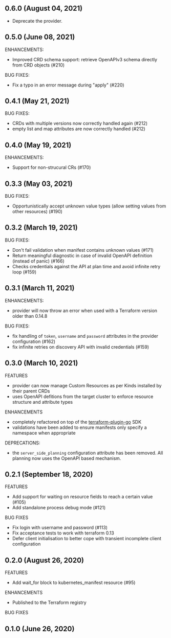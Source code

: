 ## 0.6.0 (August 04, 2021)

* Deprecate the provider. 

## 0.5.0 (June 08, 2021)

ENHANCEMENTS:

* Improved CRD schema support: retrieve OpenAPIv3 schema directly from CRD objects (#210)

BUG FIXES:

* Fix a typo in an error message during "apply" (#220)

## 0.4.1 (May 21, 2021)

BUG FIXES:

* CRDs with multiple versions now correctly handled again (#212)
* empty list and map attributes are now correctly handled (#212)

## 0.4.0 (May 19, 2021)

ENHANCEMENTS:

* Support for non-strucural CRs (#170)

## 0.3.3 (May 03, 2021)

BUG FIXES:
* Opportunistically accept unknown value types (allow setting values from other resources) (#190)

## 0.3.2 (March 19, 2021)

BUG FIXES:
* Don't fail validation when manifest contains unknown values (#171)
* Return meaningful diagnostic in case of invalid OpenAPI definition (instead of panic) (#166)
* Checks credentials against the API at plan time and avoid infinite retry loop (#159)

## 0.3.1 (March 11, 2021)

ENHANCEMENTS:
* provider will now throw an error when used with a Terraform version older than 0.14.8

BUG FIXES:
* fix handling of `token`, `username` and `password` attributes in the provider configuration (#162)
* fix infinite retries on discovery API with invalid credentials (#159)

## 0.3.0 (March 10, 2021)

FEATURES
* provider can now manage Custom Resources as per Kinds installed by their parent CRDs
* uses OpenAPI defitions from the target cluster to enforce resource structure and attribute types

ENHANCEMENTS
* completely refactored on top of the [terraform-plugin-go](https://github.com/hashicorp/terraform-plugin-go) SDK
* validations have been added to ensure manifests only specify a namespace when appropriate

DEPRECATIONS:
* the `server_side_planning` configuration attribute has been removed. All planning now uses the OpenAPI based mechanism.

## 0.2.1 (September 18, 2020)

FEATURES
* Add support for waiting on resource fields to reach a certain value (#105)
* Add standalone process debug mode (#121)

BUG FIXES
* Fix login with username and password (#113)
* Fix acceptance tests to work with terraform 0.13
* Defer client initialisation to better cope with transient incomplete client configuration

## 0.2.0 (August 26, 2020)

FEATURES
  * Add wait_for block to kubernetes_manifest resource (#95)

ENHANCEMENTS
  * Published to the Terraform registry

BUG FIXES

## 0.1.0 (June 26, 2020)
